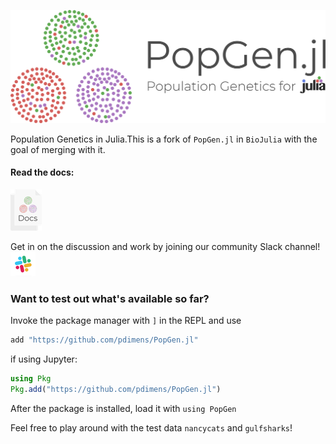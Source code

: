 ![PopGen.jl](logo.png)

Population Genetics in Julia.This is a fork of `PopGen.jl` in `BioJulia` with the goal of merging with it. 

#### Read the docs:
[![alt text](docs.png)](https://pdimens.github.io/PopGen.jl/) 


Get in on the discussion and work by joining our community Slack channel! [![alt text](slack.png)](https://pdimens.github.io/PopGen.jl/community/)

### Want to test out what's available so far?
Invoke the package manager with `]` in the REPL and use
```julia
add "https://github.com/pdimens/PopGen.jl"
```
if using Jupyter:
```julia
using Pkg
Pkg.add("https://github.com/pdimens/PopGen.jl")
```

After the package is installed, load it with `using PopGen`

Feel free to play around with the test data `nancycats` and `gulfsharks`!
